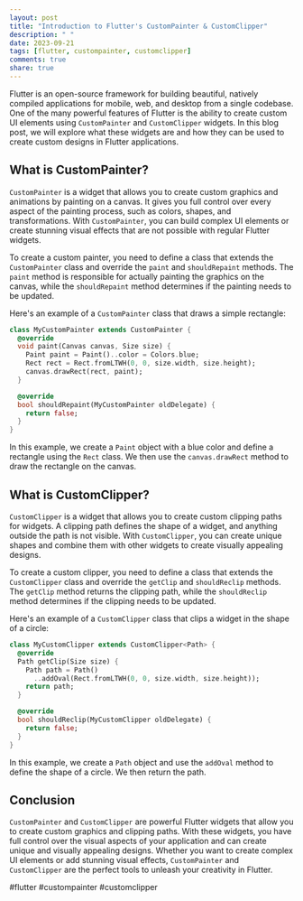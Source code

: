 ```yaml
---
layout: post
title: "Introduction to Flutter's CustomPainter & CustomClipper"
description: " "
date: 2023-09-21
tags: [flutter, custompainter, customclipper]
comments: true
share: true
---
```


Flutter is an open-source framework for building beautiful, natively compiled applications for mobile, web, and desktop from a single codebase. One of the many powerful features of Flutter is the ability to create custom UI elements using `CustomPainter` and `CustomClipper` widgets. In this blog post, we will explore what these widgets are and how they can be used to create custom designs in Flutter applications.

## What is CustomPainter?

`CustomPainter` is a widget that allows you to create custom graphics and animations by painting on a canvas. It gives you full control over every aspect of the painting process, such as colors, shapes, and transformations. With `CustomPainter`, you can build complex UI elements or create stunning visual effects that are not possible with regular Flutter widgets.

To create a custom painter, you need to define a class that extends the `CustomPainter` class and override the `paint` and `shouldRepaint` methods. The `paint` method is responsible for actually painting the graphics on the canvas, while the `shouldRepaint` method determines if the painting needs to be updated.

Here's an example of a `CustomPainter` class that draws a simple rectangle:

```dart
class MyCustomPainter extends CustomPainter {
  @override
  void paint(Canvas canvas, Size size) {
    Paint paint = Paint()..color = Colors.blue;
    Rect rect = Rect.fromLTWH(0, 0, size.width, size.height);
    canvas.drawRect(rect, paint);
  }

  @override
  bool shouldRepaint(MyCustomPainter oldDelegate) {
    return false;
  }
}
```

In this example, we create a `Paint` object with a blue color and define a rectangle using the `Rect` class. We then use the `canvas.drawRect` method to draw the rectangle on the canvas.

## What is CustomClipper?

`CustomClipper` is a widget that allows you to create custom clipping paths for widgets. A clipping path defines the shape of a widget, and anything outside the path is not visible. With `CustomClipper`, you can create unique shapes and combine them with other widgets to create visually appealing designs.

To create a custom clipper, you need to define a class that extends the `CustomClipper` class and override the `getClip` and `shouldReclip` methods. The `getClip` method returns the clipping path, while the `shouldReclip` method determines if the clipping needs to be updated.

Here's an example of a `CustomClipper` class that clips a widget in the shape of a circle:

```dart
class MyCustomClipper extends CustomClipper<Path> {
  @override
  Path getClip(Size size) {
    Path path = Path()
      ..addOval(Rect.fromLTWH(0, 0, size.width, size.height));
    return path;
  }

  @override
  bool shouldReclip(MyCustomClipper oldDelegate) {
    return false;
  }
}
```

In this example, we create a `Path` object and use the `addOval` method to define the shape of a circle. We then return the path.

## Conclusion

`CustomPainter` and `CustomClipper` are powerful Flutter widgets that allow you to create custom graphics and clipping paths. With these widgets, you have full control over the visual aspects of your application and can create unique and visually appealing designs. Whether you want to create complex UI elements or add stunning visual effects, `CustomPainter` and `CustomClipper` are the perfect tools to unleash your creativity in Flutter.

#flutter #custompainter #customclipper